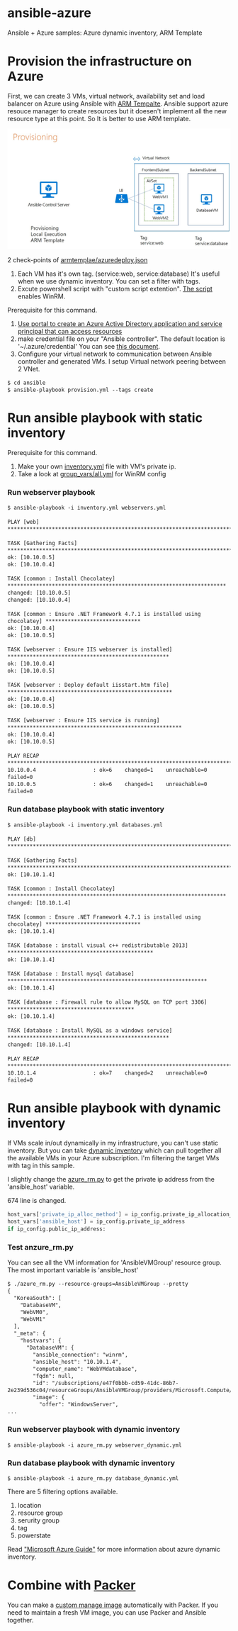 # ansible-azure
Ansible + Azure samples: Azure dynamic inventory, ARM Template

# Provision the infrastructure on Azure

First, we can create 3 VMs, virtual network, availability set and load balancer on Azure using Ansible with [ARM Tempalte](https://docs.microsoft.com/en-us/azure/azure-resource-manager/resource-group-overview). Ansible support azure resouce manager to create resources but it doesen't implement all the new resource type at this point. So It is better to use ARM template. 

![System diagram](/img/azure-provisoin.jpg)

2 check-points of [armtemplae/azuredeploy.json](/armtemplate/azuredeploy.json)
1. Each VM has it's own tag. (service:web, service:database) It's useful when we use dynamic inventory. You can set a filter with tags. 
1. Excute powershell script with "custom script extention". [The script](https://raw.githubusercontent.com/ansible/ansible/devel/examples/scripts/ConfigureRemotingForAnsible.ps1) enables  WinRM.

Prerequisite for this command. 
1. [Use portal to create an Azure Active Directory application and service principal that can access resources](https://docs.microsoft.com/en-us/azure/azure-resource-manager/resource-group-create-service-principal-portal)
1. make credential file on your "Ansible controller". The default location is '~/.azure/credential' You can see [this document](http://docs.ansible.com/ansible/devel/scenario_guides/guide_azure.html#storing-in-a-file). 
1. Configure your virtual network to communication between Ansible controller and generated VMs. I setup Virtual network peering between 2 VNet. 

```
$ cd ansible
$ ansible-playbook provision.yml --tags create
```

# Run ansible playbook with static inventory

Prerequisite for this command. 
1. Make your own [inventory.yml](/ansible/inventory.yml) file with VM's private ip.
1. Take a look at [group_vars/all.yml](/group_vars/all.yml) for WinRM config

### Run webserver playbook
```
$ ansible-playbook -i inventory.yml webservers.yml

PLAY [web] *********************************************************************************************

TASK [Gathering Facts] *********************************************************************************
ok: [10.10.0.5]
ok: [10.10.0.4]

TASK [common : Install Chocolatey] *********************************************************************
changed: [10.10.0.5]
changed: [10.10.0.4]

TASK [common : Ensure .NET Framework 4.7.1 is installed using chocolatey] ******************************
ok: [10.10.0.4]
ok: [10.10.0.5]

TASK [webserver : Ensure IIS webserver is installed] ***************************************************
ok: [10.10.0.4]
ok: [10.10.0.5]

TASK [webserver : Deploy default iisstart.htm file] ****************************************************
ok: [10.10.0.4]
ok: [10.10.0.5]

TASK [webserver : Ensure IIS service is running] *******************************************************
ok: [10.10.0.4]
ok: [10.10.0.5]

PLAY RECAP *********************************************************************************************
10.10.0.4                  : ok=6    changed=1    unreachable=0    failed=0
10.10.0.5                  : ok=6    changed=1    unreachable=0    failed=0

```

### Run database playbook with static inventory
```
$ ansible-playbook -i inventory.yml databases.yml

PLAY [db] **********************************************************************************************

TASK [Gathering Facts] *********************************************************************************
ok: [10.10.1.4]

TASK [common : Install Chocolatey] *********************************************************************
changed: [10.10.1.4]

TASK [common : Ensure .NET Framework 4.7.1 is installed using chocolatey] ******************************
ok: [10.10.1.4]

TASK [database : install visual c++ redistributable 2013] **********************************************
ok: [10.10.1.4]

TASK [database : Install mysql database] ***************************************************************
ok: [10.10.1.4]

TASK [database : Firewall rule to allow MySQL on TCP port 3306] ****************************************
ok: [10.10.1.4]

TASK [database : Install MySQL as a windows service] ***************************************************
changed: [10.10.1.4]

PLAY RECAP *********************************************************************************************
10.10.1.4                  : ok=7    changed=2    unreachable=0    failed=0

```

# Run ansible playbook with dynamic inventory 

If VMs scale in/out dynamically in  my infrastructure, you can't use static inventory. But you can take [dynamic inventory](http://docs.ansible.com/ansible/latest/user_guide/intro_dynamic_inventory.html) which can pull together all the available VMs in your Azure subscription. I'm filtering the target VMs with tag in this sample. 

I slightly change the [azure_rm.py](https://github.com/ansible/ansible/blob/devel/contrib/inventory/azure_rm.py) to get the private ip address from the 'ansible_host' variable. 

674 line is changed.
```python
host_vars['private_ip_alloc_method'] = ip_config.private_ip_allocation_method
host_vars['ansible_host'] = ip_config.private_ip_address
if ip_config.public_ip_address:
```

### Test anzure_rm.py
You can see all the VM information for 'AnsibleVMGroup' resource group. The most important variable is 'ansible_host'
```
$ ./azure_rm.py --resource-groups=AnsibleVMGroup --pretty
{
  "KoreaSouth": [
    "DatabaseVM",
    "WebVM0",
    "WebVM1"
  ],
  "_meta": {
    "hostvars": {
      "DatabaseVM": {
        "ansible_connection": "winrm",
        "ansible_host": "10.10.1.4",
        "computer_name": "WebVMdatabase",
        "fqdn": null,
        "id": "/subscriptions/e47f0bbb-cd59-41dc-86b7-2e239d536c04/resourceGroups/AnsibleVMGroup/providers/Microsoft.Compute/virtualMachines/DatabaseVM",
        "image": {
          "offer": "WindowsServer",
...
```

### Run webserver playbook with dynamic inventory

```
$ ansible-playbook -i azure_rm.py webserver_dynamic.yml
```

### Run database playbook with dynamic inventory

```
$ ansible-playbook -i azure_rm.py database_dynamic.yml
```
There are 5 filtering options available.
1. location
1. resource group
1. serurity group
1. tag
1. powerstate

Read ["Microsoft Azure Guide"](http://docs.ansible.com/ansible/latest/scenario_guides/guide_azure.html) for more information about azure dynamic inventory. 

# Combine with [Packer](https://www.packer.io/)

You can make a [custom manage image](https://docs.microsoft.com/en-us/azure/virtual-machines/windows/create-vm-generalized-managed) automatically with Packer. If you need to maintain a fresh VM image, you can use Packer and Ansible together. 



